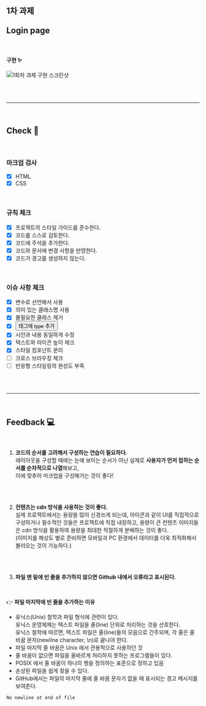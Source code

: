 ## 1차 과제  <br/><br/> Login page

<br/>

#### 구현 ✨
![1회차 과제 구현 스크린샷](https://github.com/kwonboryong/core-js/assets/152785122/33cb881f-07db-45f6-bbd3-361a20ba12df)

<br/> <br/> 

---

<br/>

## Check 📌

<br/>

### 마크업 검사
- [x] HTML
- [x] CSS

<br/>

### 규칙 체크
- [x] 프로젝트의 스타일 가이드를 준수한다.
- [x] 코드를 스스로 검토한다.
- [x] 코드에 주석을 추가한다. 
- [x] 코드와 문서에 변경 사항을 반영한다.
- [x] 코드가 경고를 생성하지 않는다.

<br/>

### 이슈 사항 체크
- [x] 변수로 선언해서 사용
- [x] 의미 있는 클래스명 사용
- [x] 불필요한 클래스 제거
- [x] <button> 태그에 type 추가
- [x] 시안과 내용 동일하게 수정
- [x] 텍스트와 아이콘 높이 체크
- [x] 스타일 컴포넌트 분리
- [ ] 크로스 브라우징 체크
- [ ] 반응형 스타일링의 완성도 부족

<br/><br/>

---

<br/>

## Feedback 💻

<br/>

1. **코드의 순서를 고려해서 구성하는 연습이 필요하다.** <br/>
레이아웃을 구성할 때에는 눈에 보이는 순서가 아닌 실제로 **사용자가 먼저 접하는 순서를 순차적으로 나열**해보고, <br/> 이에 맞추어 마크업을 구성해가는 것이 좋다!

<br/><br/>

2. **컨텐츠는 cdn 방식을 사용하는 것이 좋다.** <br/>
실제 프로젝트에서는 용량을 많이 신경쓰게 되는데, 아이콘과 같이 UI를 직접적으로 구성하거나 필수적인 것들은 프로젝트에 직접 내장하고,
용량이 큰 컨텐츠 이미지들은 cdn 방식을 활용하여 용량을 최대한 적절하게 분배하는 것이 좋다. <br/> (이미지를 해상도 별로 준비하면 모바일과 PC 환경에서 데이터를 더욱 최적화해서 불러오는 것이 가능하다.)

<br/><br/>

3. **파일 맨 밑에 빈 줄을 추가하지 않으면 Github 내에서 오류라고 표시된다.**

<br/>

👉 **파일 마지막에 빈 줄을 추가하는 이유**
- 유닉스(Unix) 철학과 파일 형식에 관련이 있다. <br/>
  유닉스 운영체제는 텍스트 파일을 줄(line) 단위로 처리하는 것을 선호한다. <br/>
  유닉스 철학에 따르면, 텍스트 파일은 줄(line)들의 모음으로 간주되며, 각 줄은 줄 바꿈 문자(newline character, \n)로 끝나야 한다.
- 파일 마지막 줄 바꿈은 Unix 에서 관용적으로 사용하던 것
- 줄 바꿈이 없으면 파일을 올바르게 처리하지 못하는 프로그램들이 있다.
- POSIX 에서 줄 바꿈이 하나의 행을 정의하는 표준으로 정하고 있음
- 손상된 파일을 쉽게 찾을 수 있다.
- GitHub에서는 파일의 마지막 줄에 줄 바꿈 문자가 없을 때 표시되는 경고 메시지를 보여준다.
```
No newline at end of file
```


<br/><br/>
